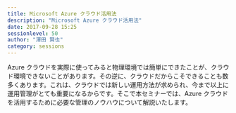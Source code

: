 ```yaml
---
title: Microsoft Azure クラウド活用法
description: "Microsoft Azure クラウド活用法"
date: 2017-09-28 15:25
sessionlevel: 50
author: "澤田 賢也"
category: sessions
---
```

Azure クラウドを実際に使ってみると物理環境では簡単にできたことが、クラウド環境できないことがあります。その逆に、クラウドだからこそできることも数多くあります。これは、クラウドでは新しい運用方法が求められ、今まで以上に運用管理がとても重要になるからです。そこで本セミナーでは、Azure クラウドを活用するために必要な管理のノウハウについて解説いたします。
